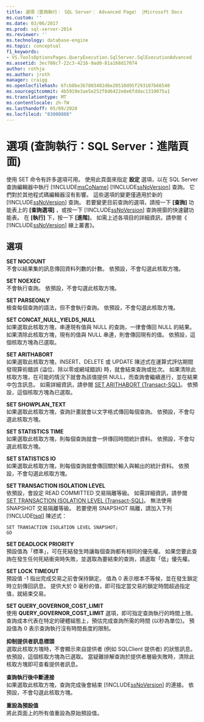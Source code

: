 ```yaml
---
title: 選項（查詢執行： SQL Server： Advanced Page） |Microsoft Docs
ms.custom: ''
ms.date: 03/06/2017
ms.prod: sql-server-2014
ms.reviewer: ''
ms.technology: database-engine
ms.topic: conceptual
f1_keywords:
- VS.ToolsOptionsPages.QueryExecution.SqlServer.SqlExecutionAdvanced
ms.assetid: 3ec788c7-22c3-4216-9ad0-81a168d17074
author: rothja
ms.author: jroth
manager: craigg
ms.openlocfilehash: 6fcb8be3b7803402d6e20510d95f293107b66540
ms.sourcegitcommit: 4b5919e3ae5e252f8d6422e8e6fddac1319075a1
ms.translationtype: MT
ms.contentlocale: zh-TW
ms.lasthandoff: 05/09/2020
ms.locfileid: "83000808"
---
```

# <a name="options-query-executionsql-serveradvanced-page"></a>選項 (查詢執行：SQL Server：進階頁面)
  使用 SET 命令有許多選項可用。 使用此頁面來指定 **設定** 選項，以在 SQL Server 查詢編輯器中執行 [!INCLUDE[msCoName](../includes/msconame-md.md)] [!INCLUDE[ssNoVersion](../includes/ssnoversion-md.md)] 查詢。 它們對於其他程式碼編輯器沒有影響。 這些選項的變更僅適用於新的 [!INCLUDE[ssNoVersion](../includes/ssnoversion-md.md)] 查詢。 若要變更目前查詢的選項，請按一下 **[查詢]** 功能表上的 **[查詢選項]** ，或按一下 [!INCLUDE[ssNoVersion](../includes/ssnoversion-md.md)] 查詢視窗的快速鍵功能表。 在 **[執行]** 下，按一下 **[進階]**。 如需上述各項目的詳細資訊，請參閱《 [!INCLUDE[ssNoVersion](../includes/ssnoversion-md.md)] 線上叢書》。  
  
## <a name="options"></a>選項  
 **SET NOCOUNT**  
 不會以結果集的訊息傳回資料列數的計數。 依預設，不會勾選此核取方塊。  
  
 **SET NOEXEC**  
 不會執行查詢。 依預設，不會勾選此核取方塊。  
  
 **SET PARSEONLY**  
 檢查每個查詢的語法，但不會執行查詢。 依預設，不會勾選此核取方塊。  
  
 **SET CONCAT_NULL_YIELDS_NULL**  
 如果選取此核取方塊，串連現有值與 NULL 的查詢，一律會傳回 NULL 的結果。 如果清除此核取方塊，現有的值與 NULL 串連，則會傳回現有的值。 依預設，這個核取方塊為已選取。  
  
 **SET ARITHABORT**  
 如果選取此核取方塊，INSERT、DELETE 或 UPDATE 陳述式在運算式評估期間發現算術錯誤 (溢位、除以零或網域錯誤) 時，就會結束查詢或批次。 如果清除此核取方塊，在可能的情況下就會為該值提供 NULL，而查詢會繼續進行，並在結果中包含訊息。 如需詳細資訊，請參閱 [SET ARITHABORT &#40;Transact-SQL&#41;](/sql/t-sql/statements/set-arithabort-transact-sql)。 依預設，這個核取方塊為已選取。  
  
 **SET SHOWPLAN_TEXT**  
 如果選取此核取方塊，查詢計畫就會以文字格式傳回每個查詢。 依預設，不會勾選此核取方塊。  
  
 **SET STATISTICS TIME**  
 如果選取此核取方塊，則每個查詢就會一併傳回時間統計資料。 依預設，不會勾選此核取方塊。  
  
 **SET STATISTICS IO**  
 如果選取此核取方塊，則每個查詢就會傳回關於輸入與輸出的統計資料。 依預設，不會勾選此核取方塊。  
  
 **SET TRANSACTION ISOLATION LEVEL**  
 依預設，會設定 READ COMMITTED 交易隔離等級。 如需詳細資訊，請參閱 [SET TRANSACTION ISOLATION LEVEL &#40;Transact-SQL&#41;](/sql/t-sql/statements/set-transaction-isolation-level-transact-sql)。 無法使用 SNAPSHOT 交易隔離等級。 若要使用 SNAPSHOT 隔離，請加入下列 [!INCLUDE[tsql](../includes/tsql-md.md)] 陳述式：  
  
```  
SET TRANSACTION ISOLATION LEVEL SNAPSHOT;  
GO  
```  
  
 **SET DEADLOCK PRIORITY**  
 預設值為「標準」，可在死結發生時讓每個查詢都有相同的優先權。 如果您要此查詢在發生任何死結衝突時失敗，並選取為要結束的查詢，請選取「低」優先權。  
  
 **SET LOCK TIMEOUT**  
 預設值 -1 指出完成交易之前會保持鎖定。 值為 0 表示根本不等候，並在發生鎖定時立刻傳回訊息。 提供大於 0 毫秒的值，即可指定當交易的鎖定時間超過指定值，就結束交易。  
  
 **SET QUERY_GOVERNOR_COST_LIMIT**  
 使用 **QUERY_GOVERNOR_COST_LIMIT** 選項，即可指定查詢執行的時間上限。 查詢成本代表在特定的硬體組態上，預估完成查詢所需的時間 (以秒為單位)。 預設值為 0 表示查詢執行沒有時間長度的限制。  
  
 **抑制提供者訊息標頭**  
 選取此核取方塊時，不會顯示來自提供者 (例如 SQLClient 提供者) 的狀態訊息。 依預設，這個核取方塊為已選取。 當疑難排解查詢於提供者層級失敗時，清除此核取方塊即可查看提供者訊息。  
  
 **查詢執行後中斷連接**  
 如果選取此核取方塊，查詢完成後會結束 [!INCLUDE[ssNoVersion](../includes/ssnoversion-md.md)] 的連接。 依預設，不會勾選此核取方塊。  
  
 **重設為預設值**  
 將此頁面上的所有值重設為原始預設值。  
  
  
